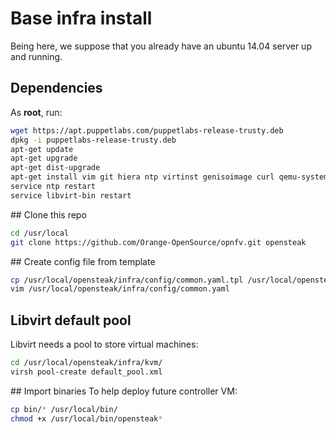 # Base infra install
Being here, we suppose that you already have an ubuntu 14.04 server up and running.

## Dependencies

As **root**, run:

```bash
wget https://apt.puppetlabs.com/puppetlabs-release-trusty.deb
dpkg -i puppetlabs-release-trusty.deb
apt-get update
apt-get upgrade
apt-get dist-upgrade
apt-get install vim git hiera ntp virtinst genisoimage curl qemu-system-x86 qemu-system-common qemu-keymaps ipxe-qemu openvswitch-switch
service ntp restart
service libvirt-bin restart
```

## Clone this repo

```bash
cd /usr/local
git clone https://github.com/Orange-OpenSource/opnfv.git opensteak
```

## Create config file from template

```bash
cp /usr/local/opensteak/infra/config/common.yaml.tpl /usr/local/opensteak/infra/config/common.yaml
vim /usr/local/opensteak/infra/config/common.yaml
```

## Libvirt default pool
Libvirt needs a pool to store virtual machines:

```bash
cd /usr/local/opensteak/infra/kvm/
virsh pool-create default_pool.xml
```

## Import binaries
To help deploy future controller VM:

```bash
cp bin/* /usr/local/bin/
chmod +x /usr/local/bin/opensteak*
```
